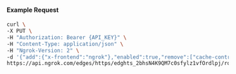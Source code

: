 <!-- Code generated for API Clients. DO NOT EDIT. -->

#### Example Request

```bash
curl \
-X PUT \
-H "Authorization: Bearer {API_KEY}" \
-H "Content-Type: application/json" \
-H "Ngrok-Version: 2" \
-d '{"add":{"x-frontend":"ngrok"},"enabled":true,"remove":["cache-control"]}' \
https://api.ngrok.com/edges/https/edghts_2bhsN4K9QM7c0sfylz1vfOrdlpj/routes/edghtsrt_2bhsN5nA1143myc5k52n3mxQYzY/request_headers
```
